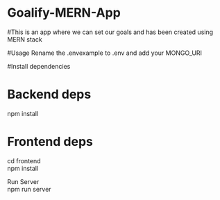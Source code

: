 

# Goalify-MERN-App

#This is an app where we can set our goals and has been created using MERN stack

#Usage
Rename the .envexample to .env and add your MONGO_URI

#Install dependencies
# Backend deps
npm install

# Frontend deps
cd frontend    
npm install  

Run Server  
npm run server  

